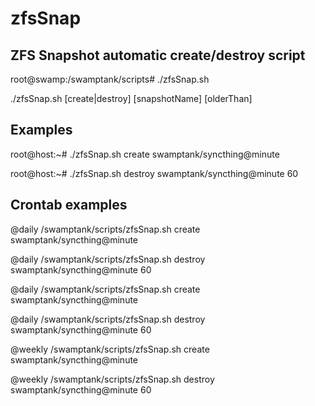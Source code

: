 # zfsSnap
## ZFS Snapshot automatic create/destroy script ##

root@swamp:/swamptank/scripts# ./zfsSnap.sh 

./zfsSnap.sh [create|destroy] [snapshotName] [olderThan]


## Examples ##
root@host:~# ./zfsSnap.sh create swamptank/syncthing@minute

root@host:~# ./zfsSnap.sh destroy swamptank/syncthing@minute 60

## Crontab examples ##
@daily /swamptank/scripts/zfsSnap.sh create swamptank/syncthing@minute

@daily /swamptank/scripts/zfsSnap.sh destroy swamptank/syncthing@minute 60

@daily /swamptank/scripts/zfsSnap.sh create swamptank/syncthing@minute

@daily /swamptank/scripts/zfsSnap.sh destroy swamptank/syncthing@minute 60

@weekly /swamptank/scripts/zfsSnap.sh create swamptank/syncthing@minute

@weekly /swamptank/scripts/zfsSnap.sh destroy swamptank/syncthing@minute 60

